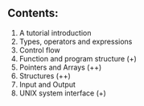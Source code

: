 ## Contents:

1. A tutorial introduction
1. Types, operators and expressions
1. Control flow
1. Function and program structure (+)
1. Pointers and Arrays (++)
1. Structures (++)
1. Input and Output
1. UNIX system interface  (+)
